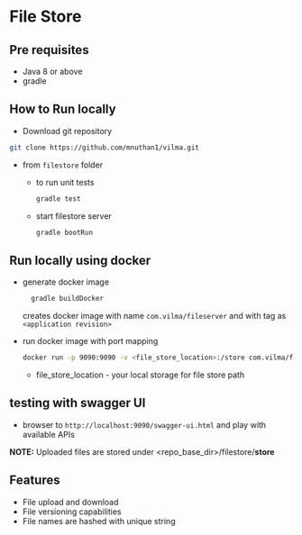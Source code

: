 # File Store

## Pre requisites

* Java 8 or above
* gradle

## How to Run locally

* Download git repository

```bash
git clone https://github.com/mnuthan1/vilma.git
```

* from `filestore` folder
  * to run unit tests

    ```bash
    gradle test
    ```

  * start filestore server

    ```bash
    gradle bootRun
    ```

## Run locally using docker

* generate docker image

  ```bash
    gradle buildDocker
  ```

  creates docker image with name `com.vilma/fileserver` and with tag as `<application revision>`

* run docker image with port mapping

  ```bash
  docker run -p 9090:9090 -v <file_store_location>:/store com.vilma/fileserver:0.0.1-SNAPSHOT
  ```

  * file_store_location - your local storage for file store path

## testing with swagger UI

* browser to `http://localhost:9090/swagger-ui.html` and play with available APIs

**NOTE:** Uploaded files are stored under \<repo_base_dir\>/filestore/**store**

## Features

* File upload and download
* File versioning capabilities
* File names are hashed with unique string
